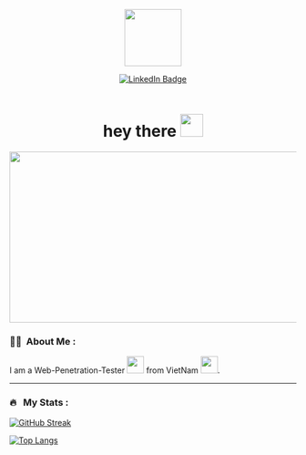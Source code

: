 
<p align="center"><img src="https://media.giphy.com/media/M9gbBd9nbDrOTu1Mqx/giphy.gif" width="100"/></p>
<p align="center">
<a href="https://www.linkedin.com/in/do-nguyen-phuc-b37ba927b/"><img src="https://img.shields.io/badge/LinkedIn-blue?style=for-the-badge&logo=linkedin&logoColor=white" alt="LinkedIn Badge"></a>
</p>
<p align="center"><img src="https://komarev.com/ghpvc/?username=TimoMangCut&style=flat-square&color=blue" alt=""></p>

<h1 align="center">hey there <img src="https://media.giphy.com/media/hvRJCLFzcasrR4ia7z/giphy.gif" width="40"></h1>

<p align="center"><img src="https://media4.giphy.com/media/v1.Y2lkPTc5MGI3NjExN2d5b25lMWo1NWVtZTB2aG9sbG10cmR4eDZyeW9pdWZlMjFrZWh1YyZlcD12MV9pbnRlcm5hbF9naWZfYnlfaWQmY3Q9Zw/YQitE4YNQNahy/giphy.webp" width="600" height="300"  /></p>

### :man_technologist: &nbsp;About Me :

I am a Web-Penetration-Tester <img src="https://media.giphy.com/media/WUlplcMpOCEmTGBtBW/giphy.gif" width="30"> from VietNam  <img src="https://cdn.iconscout.com/icon/free/png-512/free-vietnam-flag-icon-download-in-svg-png-gif-file-formats--vietnamese-asia-asian-flags-pack-icons-2998661.png?f=webp&w=256" width="30">.


---

### 🔥 &nbsp; My Stats :
[![GitHub Streak](https://streak-stats.demolab.com?user=timomangcut&theme=hacker)](https://git.io/streak-stats)

[![Top Langs](https://github-readme-stats.vercel.app/api/top-langs/?username=TimoMangCut&layout=compact&theme=vision-friendly-dark)](https://github.com/anuraghazra/github-readme-stats)


